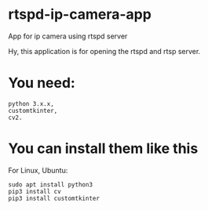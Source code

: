 # rtspd-ip-camera-app
App for ip camera using rtspd server


Hy, this application is for opening the rtspd and rtsp server.


# You need:
```
python 3.x.x,
customtkinter,
cv2.
```

# You can install them like this
For Linux, Ubuntu:
```
sudo apt install python3
pip3 install cv
pip3 install customtkinter
```
